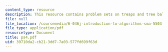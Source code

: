 ```yaml
---
content_type: resource
description: This resource contains problem sets on treaps and tree balance.
file: null
file_location: /coursemedia/6-046j-introduction-to-algorithms-sma-5503-fall-2005/39710da2cb213dd77a03577fd699f63d_ps4.pdf
file_type: application/pdf
resourcetype: Document
title: ps4.pdf
uid: 39710da2-cb21-3dd7-7a03-577fd699f63d
---
```

